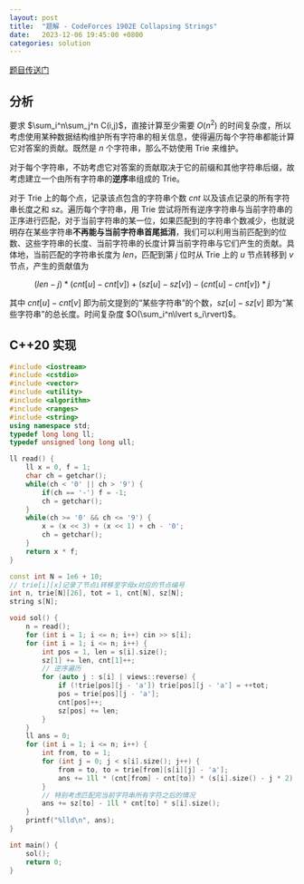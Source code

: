 ```yaml
---
layout: post
title:  "题解 - CodeForces 1902E Collapsing Strings"
date:   2023-12-06 19:45:00 +0800
categories: solution
---
```

[题目传送门](https://codeforces.com/contest/1902/problem/E)

## 分析

要求 $\sum_i^n\sum_j^n C(i,j)$，直接计算至少需要 $O(n^2)$ 的时间复杂度，所以考虑使用某种数据结构维护所有字符串的相关信息，使得遍历每个字符串都能计算它对答案的贡献。既然是 $n$ 个字符串，那么不妨使用 Trie 来维护。

对于每个字符串，不妨考虑它对答案的贡献取决于它的前缀和其他字符串后缀，故考虑建立一个由所有字符串的**逆序**串组成的 Trie。

对于 Trie 上的每个点，记录该点包含的字符串个数 $cnt$ 以及该点记录的所有字符串长度之和 $sz$。遍历每个字符串，用 Trie 尝试将所有逆序字符串与当前字符串的正序进行匹配，对于当前字符串的某一位，如果匹配到的字符串个数减少，也就说明存在某些字符串**不再能与当前字符串首尾抵消**，我们可以利用当前匹配到的位数、这些字符串的长度、当前字符串的长度计算当前字符串与它们产生的贡献。具体地，当前匹配的字符串长度为 $len$，匹配到第 $j$ 位时从 Trie 上的 $u$ 节点转移到 $v$ 节点，产生的贡献值为 

$$
(len - j) * (cnt[u] - cnt[v]) + (sz[u] - sz[v]) - (cnt[u] - cnt[v]) * j
$$

其中 $cnt[u] - cnt[v]$ 即为前文提到的“某些字符串”的个数，$sz[u] - sz[v]$ 即为“某些字符串”的总长度。时间复杂度 $O(\sum_i^n\lvert s_i\rvert)$。

## C++20 实现
```cpp
#include <iostream>
#include <cstdio>
#include <vector>
#include <utility>
#include <algorithm>
#include <ranges>
#include <string>
using namespace std;
typedef long long ll;
typedef unsigned long long ull;

ll read() {
    ll x = 0, f = 1;
    char ch = getchar();
    while(ch < '0' || ch > '9') {
        if(ch == '-') f = -1;
        ch = getchar();
    }
    while(ch >= '0' && ch <= '9') {
        x = (x << 3) + (x << 1) + ch - '0';
        ch = getchar();
    }
    return x * f;
}

const int N = 1e6 + 10;
// trie[i][x]记录了节点i转移至字母x对应的节点编号
int n, trie[N][26], tot = 1, cnt[N], sz[N];
string s[N];

void sol() {
    n = read();
    for (int i = 1; i <= n; i++) cin >> s[i];
    for (int i = 1; i <= n; i++) {
        int pos = 1, len = s[i].size();
        sz[1] += len, cnt[1]++;
        // 逆序遍历
        for (auto j : s[i] | views::reverse) {
            if (!trie[pos][j - 'a']) trie[pos][j - 'a'] = ++tot;
            pos = trie[pos][j - 'a'];
            cnt[pos]++;
            sz[pos] += len;
        }
    }
    ll ans = 0;
    for (int i = 1; i <= n; i++) {
        int from, to = 1;
        for (int j = 0; j < s[i].size(); j++) {
            from = to, to = trie[from][s[i][j] - 'a'];
            ans += 1ll * (cnt[from] - cnt[to]) * (s[i].size() - j * 2) + (sz[from] - sz[to]);
        }
        // 特别考虑匹配完当前字符串所有字符之后的情况
        ans += sz[to] - 1ll * cnt[to] * s[i].size();
    }
    printf("%lld\n", ans);
}

int main() {
    sol();
    return 0;
}
```
